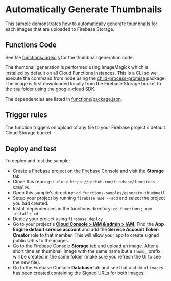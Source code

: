 # Automatically Generate Thumbnails

This sample demonstrates how to automatically generate thumbnails for each images that are uploaded to Firebase Storage.


## Functions Code

See file [functions/index.js](functions/index.js) for the thumbnail generation code.

The thumbnail generation is performed using ImageMagick which is installed by default on all Cloud Functions instances. This is a CLI so we execute the command from node using the [child-process-promise](https://www.npmjs.com/package/child-process-promise) package. The image is first downloaded locally from the Firebase Storage bucket to the `tmp` folder using the [google-cloud](https://github.com/GoogleCloudPlatform/google-cloud-node) SDK.

The dependencies are listed in [functions/package.json](functions/package.json).


## Trigger rules

The function triggers on upload of any file to your Firebase project's default Cloud Storage bucket.


## Deploy and test

To deploy and test the sample:

 - Create a Firebase project on the [Firebase Console](https://console.firebase.google.com) and visit the **Storage** tab.
 - Clone this repo: `git clone https://github.com/firebase/functions-samples`.
 - Open this sample's directory: `cd functions-samples/generate-thumbnail`
 - Setup your project by running `firebase use --add` and select the project you had created.
 - Install dependencies in the functions directory: `cd functions; npm install; cd -`
 - Deploy your project using `firebase deploy`
 - Go to your project's [**Cloud Console > IAM & admin > IAM**](https://console.cloud.google.com/iam-admin/iam?project=_), Find the **App Engine default service account** and add the **Service Account Token Creator** role to that member. This will allow your app to create signed public URLs to the images.
 - Go to the Firebase Console **Storage** tab and upload an image. After a short time an thumbnail image with the same name but a `thumb_` prefix will be created in the same folder (make sure you refresh the UI to see the new file).
 - Go to the Firebase Console **Database** tab and see that a child of `images` has been created containing the Signed URLs for both images.
